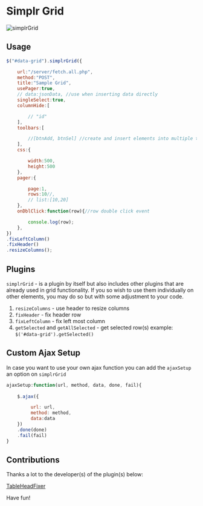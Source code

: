 Simplr Grid
===========
![simplrGrid](https://raw.githubusercontent.com/samweru/simplr-grid/master/img/simplrGrid-min.png)

## Usage

```js
$("#data-grid").simplrGrid({

    url:"/server/fetch.all.php",
    method:"POST",
    title:"Sample Grid",
    usePager:true,
    // data:jsonData, //use when inserting data directly
    singleSelect:true,
    columnHide:[

        // "id"
    ],
    toolbars:[

        //[btnAdd, btnSel] //create and insert elements into multiple toolbars directly
    ],
    css:{

        width:500,
        height:500
    },
    pager:{

        page:1,
        rows:10//,
        // list:[10,20]
    },
    onDblClick:function(row){//row double click event

        console.log(row);
    },
})
.fixLeftColumn()
.fixHeader()
.resizeColumns();
```

## Plugins

`simplrGrid` - is a plugin by itself but also includes other plugins that are already used in grid functionality. If you so wish to use them individually on other elements, you may do so but with some adjustment to your code.

1. `resizeColumns` - use header to resize columns
2. `fixHeader` - fix header row
3. `fixLeftColumn` - fix left most column
4. `getSelected` and `getAllSelected` - get selected row(s) example: `$('#data-grid').getSelected()`

## Custom Ajax Setup

In case you want to use your own ajax function you can add the `ajaxSetup` an option on `simplrGrid`

```js
ajaxSetup:function(url, method, data, done, fail){
            
    $.ajax({

         url: url,
         method: method,
         data:data
    })
    .done(done)
    .fail(fail)
}
```

## Contributions

Thanks a lot to the developer(s) of the plugin(s) below: 

[TableHeadFixer](https://github.com/lai32290/TableHeadFixer)

Have fun!
